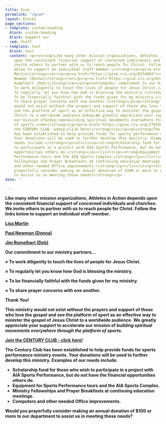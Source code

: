 ```yaml
---
title: Give
permalink: "/give"
layout: blocks
page_sections:
- template: custom-heading
  block: custom-heading
  black: Support our
  red: Staff
- template: text
  block: text
  content: <p><strong>Like many other mission organizations, Athletes in Action&nbsp;depends
    upon the consistent financial support of concerned individuals and churches. We
    invite others to partner with us to reach people for Christ. Follow the links
    below to support an individual staff member.</strong></p><p><a href="https://give.cru.org/0619401"><strong>Lisa
    Martin</strong></a></p><p><a href="https://give.cru.org/0374069"><strong>Paul
    Newman (Donna)</strong></a></p><p><a href="https://give.cru.org/0244524"><strong>Jim
    Rumelhart (Deb)</strong></a></p><p><strong>Our commitment to our ministry partners...</strong></p><p><strong>»
    To work diligently to touch the lives of people for Jesus Christ.</strong></p><p><strong>»
    To regularly let you know how God is blessing the ministry.</strong></p><p><strong>»
    To be financially faithful with the funds given for my ministry.</strong></p><p><strong>»
    To share prayer concerns with one another.</strong></p><p><strong>Thank You!</strong></p><p><strong>This&nbsp;ministry
    would not exist without the prayers and support of those who love the gospel and
    see the platform of sport as an effective way to minister the gospel of Jesus
    Christ to a worldwide audience.&nbsp;We greatly appreciate your support to accelerate
    our mission of&nbsp;<em>building spiritual movements everywhere through the platform
    of sports.</em></strong></p><p><a href="https://give.cru.org/2791500"><strong>Join
    the CENTURY CLUB -&nbsp;click here!</strong></a></p><p><strong>The Century Club
    has been established to help provide funds for sports performance ministry events.
    Your donations will be used to further develop this ministry. Examples of our
    needs include:</strong></p><ul><li><p><strong>Scholarship fund for those who wish
    to participate in a project with AIA Sports Performance, but do not have the financial
    opportunities others do.</strong></p></li><li><p><strong>Equipment for Sports
    Performance tours and the AIA Sports Complex.</strong></p></li><li><p><strong>Ministry
    Fellowships and Prayer Breakfasts at continuing education meetings.</strong></p></li><li><p><strong>Computers
    and other needed Office improvements.</strong></p></li></ul><p><strong>Would you
    prayerfully consider making an annual donation of $100 or more to our department
    to assist us in meeting these needs?</strong></p>
date: ''

---
```

**Like many other mission organizations, Athletes in Action depends upon the consistent financial support of concerned individuals and churches. We invite others to partner with us to reach people for Christ. Follow the links below to support an individual staff member.**

[**Lisa Martin**](https://give.cru.org/0619401)

[**Paul Newman (Donna)**](https://give.cru.org/0374069)

[**Jim Rumelhart (Deb)**](https://give.cru.org/0244524)

**Our commitment to our ministry partners...**

**» To work diligently to touch the lives of people for Jesus Christ.**

**» To regularly let you know how God is blessing the ministry.**

**» To be financially faithful with the funds given for my ministry.**

**» To share prayer concerns with one another.**

**Thank You!**

**This ministry would not exist without the prayers and support of those who love the gospel and see the platform of sport as an effective way to minister the gospel of Jesus Christ to a worldwide audience. We greatly appreciate your support to accelerate our mission of _building spiritual movements everywhere through the platform of sports._**

[**Join the CENTURY CLUB - click here!**](https://give.cru.org/2791500)

**The Century Club has been established to help provide funds for sports performance ministry events. Your donations will be used to further develop this ministry. Examples of our needs include:**

* **Scholarship fund for those who wish to participate in a project with AIA Sports Performance, but do not have the financial opportunities others do.**
* **Equipment for Sports Performance tours and the AIA Sports Complex.**
* **Ministry Fellowships and Prayer Breakfasts at continuing education meetings.**
* **Computers and other needed Office improvements.**

**Would you prayerfully consider making an annual donation of $100 or more to our department to assist us in meeting these needs?**